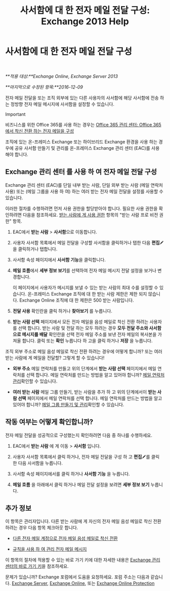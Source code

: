 ﻿---
title: '사서함에 대 한 전자 메일 전달 구성: Exchange 2013 Help'
TOCTitle: 사서함에 대 한 전자 메일 전달 구성
ms:assetid: c7a7afaf-577e-49d6-8cee-bb4c4a5d570b
ms:mtpsurl: https://technet.microsoft.com/ko-kr/library/Dd351134(v=EXCHG.150)
ms:contentKeyID: 50556083
ms.date: 05/22/2018
mtps_version: v=EXCHG.150
ms.translationtype: MT
---

# 사서함에 대 한 전자 메일 전달 구성

 

_**적용 대상:**Exchange Online, Exchange Server 2013_

_**마지막으로 수정된 항목:**2016-12-09_

전자 메일 전달을 또는 조직 외부에 있는 다른 사용자의 사서함에 해당 사서함에 전송 하는 정방향 전자 메일 메시지에 사서함을 설정할 수 있습니다.


> [!IMPORTANT]
> 비즈니스를 위한 Office 365를 사용 하는 경우는 <A href="https://go.microsoft.com/fwlink/p/?linkid=834774">Office 365 관리 센터: Office 365에서 착신 전환 하는 전자 메일을 구성</A>



조직에 있는 온-프레미스 Exchange 또는 하이브리드 Exchange 환경을 사용 하는 경우에 공유 사서함 만들기 및 관리를 온-프레미스 Exchange 관리 센터 (EAC)를 사용 해야 합니다.

## Exchange 관리 센터 를 사용 하 여 전자 메일 전달 구성

Exchange 관리 센터 (EAC)를 단일 내부 받는 사람, 단일 외부 받는 사람 (메일 연락처 사용) 또는 (메일 그룹을 사용 하 여) 하는 여러 받는 전자 메일 전달을 설정를 사용할 수 있습니다.

이러한 절차를 수행하려면 먼저 사용 권한을 할당받아야 합니다. 필요한 사용 권한을 확인하려면 다음을 참조하세요. [받는 사람에 게 사용 권한](recipients-permissions-exchange-2013-help.md) 항목의 "받는 사람 프로 비전 권한" 항목.

1.  EAC에서 **받는 사람** \> **사서함**으로 이동합니다.

2.  사용자 사서함 목록에서 메일 전달을 구성할 사서함을 클릭하거나 탭한 다음 **편집**![편집 아이콘](images/JJ218640.6f53ccb2-1f13-4c02-bea0-30690e6ea71d(EXCHG.150).gif "편집 아이콘")을 클릭하거나 탭합니다.

3.  사서함 속성 페이지에서 **사서함 기능**을 클릭합니다.

4.  **메일 흐름**에서 **세부 정보 보기**를 선택하여 전자 메일 메시지 전달 설정을 보거나 변경합니다.
    
    이 페이지에서 사용자가 메시지를 보낼 수 있는 받는 사람의 최대 수를 설정할 수 있습니다. 온-프레미스 Exchange 조직에 대 한 받는 사람 제한은 제한 되지 않습니다. Exchange Online 조직에 대 한 제한은 500 받는 사람입니다.

5.  **전달 사용** 확인란을 클릭 하거나 **찾아보기** 를 누릅니다.

6.  **받는 사람 선택** 페이지에서 모든 전자 메일을 음성 메일로 착신 전환 하려는 사용자를 선택 합니다. 받는 사람 및 전달 하는 모두 하려는 경우 **모두 전달 주소와 사서함으로 메시지를 배달** 확인란을 선택 전자 메일 주소를 보낸 전자 메일의 복사본을 가져올 합니다. 클릭 또는 **확인** 누릅니다 하 고을 클릭 하거나 **저장** 을 누릅니다.

조직 외부 주소로 메일 음성 메일로 착신 전환 하려는 경우에 어떻게 합니까? 또는 여러 받는 사람에 게 메일을 전달할? 그렇게 할 수 있습니다\!

  - **외부 주소** 메일 연락처를 만들고 위의 단계에서 **받는 사람 선택** 페이지에서 메일 연락처를 선택 합니다. 메일 연락처를 만드는 방법을 알고 있어야 합니까? [메일 연락처 관리](manage-mail-contacts-exchange-2013-help.md)확인할 수 있습니다.

  - **여러 받는 사람** 메일 그룹 만들기, 받는 사람을 추가 하 고 위의 단계에서이 **받는 사람 선택** 페이지에서 메일 연락처를 선택 합니다. 메일 연락처를 만드는 방법을 알고 있어야 합니까? [메일 그룹 만들기 및 관리](create-and-manage-distribution-groups-exchange-2013-help.md)확인할 수 있습니다.

## 작동 여부는 어떻게 확인합니까?

전자 메일 전달을 성공적으로 구성했는지 확인하려면 다음 중 하나를 수행하세요.

1.  EAC에서 **받는 사람** 에 게 이동 \> **사서함** 입니다.

2.  사용자 사서함 목록에서 클릭 하거나, 전자 메일 전달을 구성 하 고 **편집**![편집 아이콘](images/JJ218640.6f53ccb2-1f13-4c02-bea0-30690e6ea71d(EXCHG.150).gif "편집 아이콘")를 클릭 한 다음 사서함을 누릅니다.

3.  사서함 속성 페이지에서를 클릭 하거나 **사서함 기능** 을 누릅니다.

4.  **메일 흐름** 을 아래에서 클릭 하거나 메일 전달 설정을 보려면 **세부 정보 보기** 누릅니다.

## 추가 정보

이 항목은 관리자입니다. 다른 받는 사람에 게 자신의 전자 메일 음성 메일로 착신 전환 하려는 경우 다음 항목 체크아웃 합니다.

  - [다른 전자 메일 계정으로 전자 메일 음성 메일로 착신 전환](https://go.microsoft.com/fwlink/p/?linkid=510866)

  - [규칙을 사용 하 여 관리 전자 메일 메시지](https://go.microsoft.com/fwlink/p/?linkid=510869)

이 항목의 절차에 적용할 수 있는 바로 가기 키에 대한 자세한 내용은 [Exchange 관리 센터의 바로 가기 키](keyboard-shortcuts-in-the-exchange-admin-center-exchange-online-protection-help.md)을 참조하세요.

문제가 있습니까? Exchange 포럼에서 도움을 요청하세요. 포럼 주소는 다음과 같습니다. [Exchange Server](https://go.microsoft.com/fwlink/p/?linkid=60612), [Exchange Online](https://go.microsoft.com/fwlink/p/?linkid=267542), 또는 [Exchange Online Protection](https://go.microsoft.com/fwlink/p/?linkid=285351)

